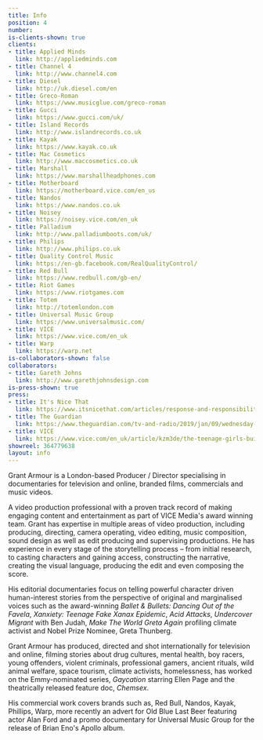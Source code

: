 ```yaml
---
title: Info
position: 4
number: 
is-clients-shown: true
clients:
- title: Applied Minds
  link: http://appliedminds.com
- title: Channel 4
  link: http://www.channel4.com
- title: Diesel
  link: http://uk.diesel.com/en
- title: Greco-Roman
  link: https://www.musicglue.com/greco-roman
- title: Gucci
  link: https://www.gucci.com/uk/
- title: Island Records
  link: http://www.islandrecords.co.uk
- title: Kayak
  link: https://www.kayak.co.uk
- title: Mac Cosmetics
  link: http://www.maccosmetics.co.uk
- title: Marshall
  link: https://www.marshallheadphones.com
- title: Motherboard
  link: https://motherboard.vice.com/en_us
- title: Nandos
  link: https://www.nandos.co.uk
- title: Noisey
  link: https://noisey.vice.com/en_uk
- title: Palladium
  link: http://www.palladiumboots.com/uk/
- title: Philips
  link: http://www.philips.co.uk
- title: Quality Control Music
  link: https://en-gb.facebook.com/RealQualityControl/
- title: Red Bull
  link: https://www.redbull.com/gb-en/
- title: Riot Games
  link: https://www.riotgames.com
- title: Totem
  link: http://totemlondon.com
- title: Universal Music Group
  link: https://www.universalmusic.com/
- title: VICE
  link: https://www.vice.com/en_uk
- title: Warp
  link: https://warp.net
is-collaborators-shown: false
collaborators:
- title: Gareth Johns
  link: http://www.garethjohnsdesign.com
is-press-shown: true
press:
- title: It's Nice That
  link: https://www.itsnicethat.com/articles/response-and-responsibility-make-the-world-greta-again-film-030719
- title: The Guardian
  link: https://www.theguardian.com/tv-and-radio/2019/jan/09/wednesday-best-tv-ballet-bullets-bradley-walsh-son-breaking-dad-bikers
- title: VICE
  link: https://www.vice.com/en_uk/article/kzm3de/the-teenage-girls-building-their-own-ballet-school-in-a-rio-favela
showreel: 364779638
layout: info
---
```


Grant Armour is a London-based Producer / Director specialising in documentaries for television and online, branded films, commercials and music videos.

A video production professional with a proven track record of making engaging content and entertainment as part of VICE Media's award winning team. Grant has expertise in multiple areas of video production, including producing, directing, camera operating, video editing, music composition, sound design as well as edit producing and supervising productions. He has experience in every stage of the storytelling process – from initial research, to casting characters and gaining access, constructing the narrative, creating the visual language, producing the edit and even composing the score.

His editorial documentaries focus on telling powerful character driven human-interest stories from the perspective of original and marginalised voices such as the award-winning *Ballet & Bullets: Dancing Out of the Favela*, *Xanxiety: Teenage Fake Xanax Epidemic*, *Acid Attacks*, *Undercover Migrant* with Ben Judah, *Make The World Greta Again* profiling climate activist and Nobel Prize Nominee, Greta Thunberg.

Grant Armour has produced, directed and shot internationally for television and online, filming stories about drug cultures, mental health, boy racers, young offenders, violent criminals, professional gamers, ancient rituals, wild animal welfare, space tourism, climate activists, homelessness, has worked on the Emmy-nominated series, *Gaycation* starring Ellen Page and the theatrically released feature doc, *Chemsex*.

His commercial work covers brands such as, Red Bull, Nandos, Kayak, Phillips, Warp, more recently an advert for Old Blue Last Beer featuring actor Alan Ford and a promo documentary for Universal Music Group for the release of Brian Eno's Apollo album.